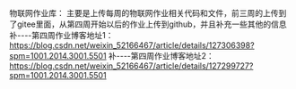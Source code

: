 
物联网作业库：
主要是上传每周的物联网作业相关代码和文件，前三周的上传到了gitee里面，从第四周开始以后的作业上传到github，并且补充一些其他的信息
补----第四周作业博客地址1：https://blog.csdn.net/weixin_52166467/article/details/127306398?spm=1001.2014.3001.5501
补----第四周作业博客地址2：https://blog.csdn.net/weixin_52166467/article/details/127299727?spm=1001.2014.3001.5501
